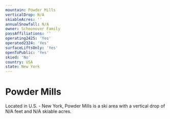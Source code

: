 ```yaml
---
mountain: Powder Mills
verticalDrop: N/A
skiableAcres: ''
annualSnowfall: N/A
owner: Schoonover Family
passAffiliations: ''
operating2425: 'Yes'
operated2324: 'Yes'
surfaceLiftsOnly: 'Yes'
openToPublic: 'Yes'
skied: 'No'
country: USA
state: New York
---
```


# Powder Mills

Located in U.S. - New York, Powder Mills is a ski area with a vertical drop of N/A feet and N/A skiable acres.
